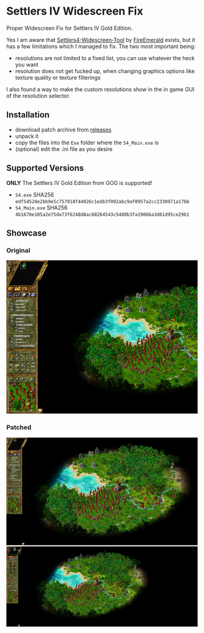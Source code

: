 # Settlers IV Widescreen Fix
Proper Widescreen Fix for Settlers IV Gold Edition.

Yes I am aware that [Settlers4-Widescreen-Tool](https://github.com/FireEmerald/Settlers4-Widescreen-Tool) by [FireEmerald](https://github.com/FireEmerald) exists, but it has a few limitations which I managed to fix.
The two most important being:

- resolutions are not limited to a fixed list, you can use whatever the heck you want
- resolution does not get fucked up, when changing graphics options like texture quality or texture filterings

I also found a way to make the custom resolutions show in the in game GUI of the resolution selector.

## Installation

- download patch archive from [releases](https://github.com/zocker-160/Settlers-IV-Patches/releases)
- unpack it
- copy the files into the `Exe` folder where the `S4_Main.exe` is
- (optional) edit the .ini file as you desire

## Supported Versions

**ONLY** The Settlers IV Gold Edition from GOG is supported!
- `S4.exe` SHA256 `edf54528e2bb9e5c757918f44026c1edb3f092abc9af0957a2cc2330971a17bb`
- `S4_Main.exe` SHA256 `4b1670e105a2e75da73f6248d8ac88264543c5480b3fa19066a3d61d95ce29b1`

## Showcase
### Original

![1280x1024](images/Screenshot_20230314_010125.png)

### Patched

![3440x1440](images/Screenshot_20230314_003311.jpg)
![2560x1440](images/Screenshot_20230310_183518.jpg)

